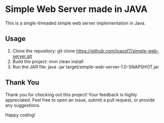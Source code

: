 # Simple Web Server made in JAVA

This is a single-threaded simple web server implementation in Java.

## Usage

1. Clone the repository:
   git clone https://github.com/joaosf7/simple-web-server.git
3. Build the project:
   mvn clean install
5. Run the JAR file:
   java -jar target/simple-web-server-1.0-SNAPSHOT.jar

## Thank You

Thank you for checking out this project! Your feedback is highly appreciated. Feel free to open an issue, submit a pull request, or provide any suggestions.

Happy coding!
